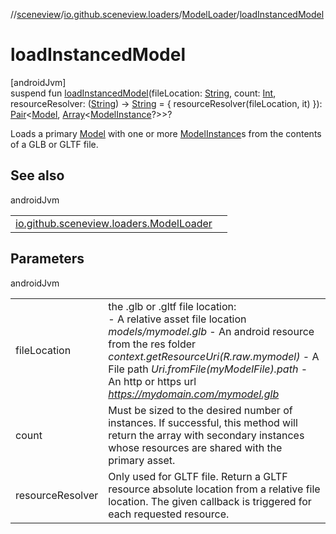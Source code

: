 //[sceneview](../../../index.md)/[io.github.sceneview.loaders](../index.md)/[ModelLoader](index.md)/[loadInstancedModel](load-instanced-model.md)

# loadInstancedModel

[androidJvm]\
suspend fun [loadInstancedModel](load-instanced-model.md)(fileLocation: [String](https://kotlinlang.org/api/latest/jvm/stdlib/kotlin/-string/index.html), count: [Int](https://kotlinlang.org/api/latest/jvm/stdlib/kotlin/-int/index.html), resourceResolver: ([String](https://kotlinlang.org/api/latest/jvm/stdlib/kotlin/-string/index.html)) -&gt; [String](https://kotlinlang.org/api/latest/jvm/stdlib/kotlin/-string/index.html) = { resourceResolver(fileLocation, it) }): [Pair](https://kotlinlang.org/api/latest/jvm/stdlib/kotlin/-pair/index.html)&lt;[Model](../../io.github.sceneview.model/index.md#1227607086%2FClasslikes%2F-1571379623), [Array](https://kotlinlang.org/api/latest/jvm/stdlib/kotlin/-array/index.html)&lt;[ModelInstance](../../io.github.sceneview.model/index.md#1724271641%2FClasslikes%2F-1571379623)?&gt;&gt;?

Loads a primary [Model](../../io.github.sceneview.model/index.md#1227607086%2FClasslikes%2F-1571379623) with one or more [ModelInstance](../../io.github.sceneview.model/index.md#1724271641%2FClasslikes%2F-1571379623)s from the contents of a GLB or GLTF file.

## See also

androidJvm

| | |
|---|---|
| [io.github.sceneview.loaders.ModelLoader](../../../../sceneview/io.github.sceneview.loaders/-model-loader/create-instanced-model.md) |  |

## Parameters

androidJvm

| | |
|---|---|
| fileLocation | the .glb or .gltf file location:<br>-     A relative asset file location *models/mymodel.glb* -     An android resource from the res folder *context.getResourceUri(R.raw.mymodel)* -     A File path *Uri.fromFile(myModelFile).path* -     An http or https url *https://mydomain.com/mymodel.glb* |
| count | Must be sized to the desired number of instances. If successful, this method will return the array with secondary instances whose resources are shared with the primary asset. |
| resourceResolver | Only used for GLTF file. Return a GLTF resource absolute location from a relative file location. The given callback is triggered for each requested resource. |
